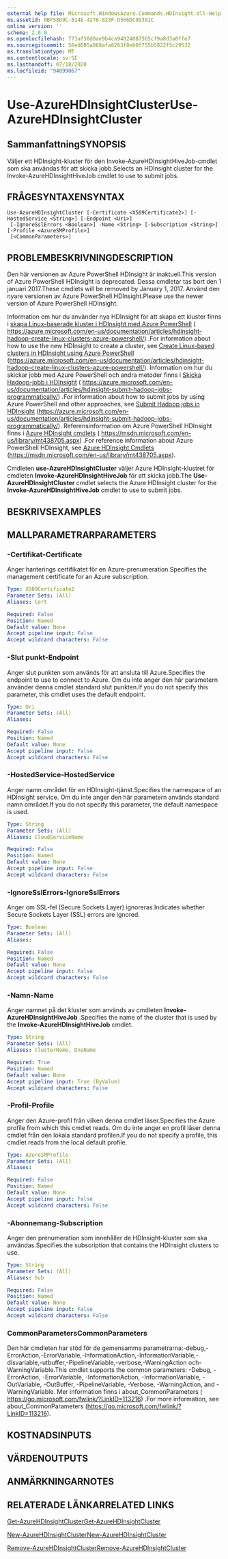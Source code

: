 ```yaml
---
external help file: Microsoft.WindowsAzure.Commands.HDInsight.dll-Help.xml
ms.assetid: 0BF58D9C-814E-4276-823F-D566DC99391C
online version: ''
schema: 2.0.0
ms.openlocfilehash: 773af58d0ae9b4ca940240875b5cf9a8d3a0ffe7
ms.sourcegitcommit: 56ed085a868afa8263f8eb0f755b5822f5c29532
ms.translationtype: MT
ms.contentlocale: sv-SE
ms.lasthandoff: 07/18/2020
ms.locfileid: "94099067"
---
```

# <span data-ttu-id="b05b4-101">Use-AzureHDInsightCluster</span><span class="sxs-lookup"><span data-stu-id="b05b4-101">Use-AzureHDInsightCluster</span></span>

## <span data-ttu-id="b05b4-102">Sammanfattning</span><span class="sxs-lookup"><span data-stu-id="b05b4-102">SYNOPSIS</span></span>
<span data-ttu-id="b05b4-103">Väljer ett HDInsight-kluster för den Invoke-AzureHDInsightHiveJob-cmdlet som ska användas för att skicka jobb.</span><span class="sxs-lookup"><span data-stu-id="b05b4-103">Selects an HDInsight cluster for the Invoke-AzureHDInsightHiveJob cmdlet to use to submit jobs.</span></span>

## <span data-ttu-id="b05b4-104">FRÅGESYNTAXEN</span><span class="sxs-lookup"><span data-stu-id="b05b4-104">SYNTAX</span></span>

```
Use-AzureHDInsightCluster [-Certificate <X509Certificate2>] [-HostedService <String>] [-Endpoint <Uri>]
 [-IgnoreSslErrors <Boolean>] -Name <String> [-Subscription <String>] [-Profile <AzureSMProfile>]
 [<CommonParameters>]
```

## <span data-ttu-id="b05b4-105">PROBLEMBESKRIVNING</span><span class="sxs-lookup"><span data-stu-id="b05b4-105">DESCRIPTION</span></span>
<span data-ttu-id="b05b4-106">Den här versionen av Azure PowerShell HDInsight är inaktuell.</span><span class="sxs-lookup"><span data-stu-id="b05b4-106">This version of Azure PowerShell HDInsight is deprecated.</span></span>
<span data-ttu-id="b05b4-107">Dessa cmdletar tas bort den 1 januari 2017.</span><span class="sxs-lookup"><span data-stu-id="b05b4-107">These cmdlets will be removed by January 1, 2017.</span></span>
<span data-ttu-id="b05b4-108">Använd den nyare versionen av Azure PowerShell HDInsight.</span><span class="sxs-lookup"><span data-stu-id="b05b4-108">Please use the newer version of Azure PowerShell HDInsight.</span></span>

<span data-ttu-id="b05b4-109">Information om hur du använder nya HDInsight för att skapa ett kluster finns i [skapa Linux-baserade kluster i HDInsight med Azure PowerShell](https://azure.microsoft.com/en-us/documentation/articles/hdinsight-hadoop-create-linux-clusters-azure-powershell/) ( https://azure.microsoft.com/en-us/documentation/articles/hdinsight-hadoop-create-linux-clusters-azure-powershell/) .</span><span class="sxs-lookup"><span data-stu-id="b05b4-109">For information about how to use the new HDInsight to create a cluster, see [Create Linux-based clusters in HDInsight using Azure PowerShell](https://azure.microsoft.com/en-us/documentation/articles/hdinsight-hadoop-create-linux-clusters-azure-powershell/) (https://azure.microsoft.com/en-us/documentation/articles/hdinsight-hadoop-create-linux-clusters-azure-powershell/).</span></span>
<span data-ttu-id="b05b4-110">Information om hur du skickar jobb med Azure PowerShell och andra metoder finns i [Skicka Hadoop-jobb i HDInsight](https://azure.microsoft.com/en-us/documentation/articles/hdinsight-submit-hadoop-jobs-programmatically/) ( https://azure.microsoft.com/en-us/documentation/articles/hdinsight-submit-hadoop-jobs-programmatically/) .</span><span class="sxs-lookup"><span data-stu-id="b05b4-110">For information about how to submit jobs by using Azure PowerShell and other approaches, see [Submit Hadoop jobs in HDInsight](https://azure.microsoft.com/en-us/documentation/articles/hdinsight-submit-hadoop-jobs-programmatically/) (https://azure.microsoft.com/en-us/documentation/articles/hdinsight-submit-hadoop-jobs-programmatically/).</span></span>
<span data-ttu-id="b05b4-111">Referensinformation om Azure PowerShell HDInsight finns i [Azure HDInsight cmdlets](https://msdn.microsoft.com/en-us/library/mt438705.aspx) ( https://msdn.microsoft.com/en-us/library/mt438705.aspx) .</span><span class="sxs-lookup"><span data-stu-id="b05b4-111">For reference information about Azure PowerShell HDInsight, see [Azure HDInsight Cmdlets](https://msdn.microsoft.com/en-us/library/mt438705.aspx) (https://msdn.microsoft.com/en-us/library/mt438705.aspx).</span></span>

<span data-ttu-id="b05b4-112">Cmdleten **use-AzureHDInsightCluster** väljer Azure HDInsight-klustret för cmdleten **Invoke-AzureHDInsightHiveJob** för att skicka jobb.</span><span class="sxs-lookup"><span data-stu-id="b05b4-112">The **Use-AzureHDInsightCluster** cmdlet selects the Azure HDInsight cluster for the **Invoke-AzureHDInsightHiveJob** cmdlet to use to submit jobs.</span></span>

## <span data-ttu-id="b05b4-113">BESKRIVS</span><span class="sxs-lookup"><span data-stu-id="b05b4-113">EXAMPLES</span></span>

## <span data-ttu-id="b05b4-114">MALLPARAMETRAR</span><span class="sxs-lookup"><span data-stu-id="b05b4-114">PARAMETERS</span></span>

### <span data-ttu-id="b05b4-115">-Certifikat</span><span class="sxs-lookup"><span data-stu-id="b05b4-115">-Certificate</span></span>
<span data-ttu-id="b05b4-116">Anger hanterings certifikatet för en Azure-prenumeration.</span><span class="sxs-lookup"><span data-stu-id="b05b4-116">Specifies the management certificate for an Azure subscription.</span></span>

```yaml
Type: X509Certificate2
Parameter Sets: (All)
Aliases: Cert

Required: False
Position: Named
Default value: None
Accept pipeline input: False
Accept wildcard characters: False
```

### <span data-ttu-id="b05b4-117">-Slut punkt</span><span class="sxs-lookup"><span data-stu-id="b05b4-117">-Endpoint</span></span>
<span data-ttu-id="b05b4-118">Anger slut punkten som används för att ansluta till Azure.</span><span class="sxs-lookup"><span data-stu-id="b05b4-118">Specifies the endpoint to use to connect to Azure.</span></span>
<span data-ttu-id="b05b4-119">Om du inte anger den här parametern använder denna cmdlet standard slut punkten.</span><span class="sxs-lookup"><span data-stu-id="b05b4-119">If you do not specify this parameter, this cmdlet uses the default endpoint.</span></span>

```yaml
Type: Uri
Parameter Sets: (All)
Aliases: 

Required: False
Position: Named
Default value: None
Accept pipeline input: False
Accept wildcard characters: False
```

### <span data-ttu-id="b05b4-120">-HostedService</span><span class="sxs-lookup"><span data-stu-id="b05b4-120">-HostedService</span></span>
<span data-ttu-id="b05b4-121">Anger namn området för en HDInsight-tjänst.</span><span class="sxs-lookup"><span data-stu-id="b05b4-121">Specifies the namespace of an HDInsight service.</span></span>
<span data-ttu-id="b05b4-122">Om du inte anger den här parametern används standard namn området.</span><span class="sxs-lookup"><span data-stu-id="b05b4-122">If you do not specify this parameter, the default namespace is used.</span></span>

```yaml
Type: String
Parameter Sets: (All)
Aliases: CloudServiceName

Required: False
Position: Named
Default value: None
Accept pipeline input: False
Accept wildcard characters: False
```

### <span data-ttu-id="b05b4-123">-IgnoreSslErrors</span><span class="sxs-lookup"><span data-stu-id="b05b4-123">-IgnoreSslErrors</span></span>
<span data-ttu-id="b05b4-124">Anger om SSL-fel (Secure Sockets Layer) ignoreras.</span><span class="sxs-lookup"><span data-stu-id="b05b4-124">Indicates whether Secure Sockets Layer (SSL) errors are ignored.</span></span>

```yaml
Type: Boolean
Parameter Sets: (All)
Aliases: 

Required: False
Position: Named
Default value: None
Accept pipeline input: False
Accept wildcard characters: False
```

### <span data-ttu-id="b05b4-125">-Namn</span><span class="sxs-lookup"><span data-stu-id="b05b4-125">-Name</span></span>
<span data-ttu-id="b05b4-126">Anger namnet på det kluster som används av cmdleten **Invoke-AzureHDInsightHiveJob** .</span><span class="sxs-lookup"><span data-stu-id="b05b4-126">Specifies the name of the cluster that is used by the **Invoke-AzureHDInsightHiveJob** cmdlet.</span></span>

```yaml
Type: String
Parameter Sets: (All)
Aliases: ClusterName, DnsName

Required: True
Position: Named
Default value: None
Accept pipeline input: True (ByValue)
Accept wildcard characters: False
```

### <span data-ttu-id="b05b4-127">-Profil</span><span class="sxs-lookup"><span data-stu-id="b05b4-127">-Profile</span></span>
<span data-ttu-id="b05b4-128">Anger den Azure-profil från vilken denna cmdlet läser.</span><span class="sxs-lookup"><span data-stu-id="b05b4-128">Specifies the Azure profile from which this cmdlet reads.</span></span>
<span data-ttu-id="b05b4-129">Om du inte anger en profil läser denna cmdlet från den lokala standard profilen.</span><span class="sxs-lookup"><span data-stu-id="b05b4-129">If you do not specify a profile, this cmdlet reads from the local default profile.</span></span>

```yaml
Type: AzureSMProfile
Parameter Sets: (All)
Aliases: 

Required: False
Position: Named
Default value: None
Accept pipeline input: False
Accept wildcard characters: False
```

### <span data-ttu-id="b05b4-130">-Abonnemang</span><span class="sxs-lookup"><span data-stu-id="b05b4-130">-Subscription</span></span>
<span data-ttu-id="b05b4-131">Anger den prenumeration som innehåller de HDInsight-kluster som ska användas.</span><span class="sxs-lookup"><span data-stu-id="b05b4-131">Specifies the subscription that contains the HDInsight clusters to use.</span></span>

```yaml
Type: String
Parameter Sets: (All)
Aliases: Sub

Required: False
Position: Named
Default value: None
Accept pipeline input: False
Accept wildcard characters: False
```

### <span data-ttu-id="b05b4-132">CommonParameters</span><span class="sxs-lookup"><span data-stu-id="b05b4-132">CommonParameters</span></span>
<span data-ttu-id="b05b4-133">Den här cmdleten har stöd för de gemensamma parametrarna:-debug,-ErrorAction,-ErrorVariable,-InformationAction,-InformationVariable,-disvariable,-utbuffer,-PipelineVariable,-verbose,-WarningAction och-WarningVariable.</span><span class="sxs-lookup"><span data-stu-id="b05b4-133">This cmdlet supports the common parameters: -Debug, -ErrorAction, -ErrorVariable, -InformationAction, -InformationVariable, -OutVariable, -OutBuffer, -PipelineVariable, -Verbose, -WarningAction, and -WarningVariable.</span></span> <span data-ttu-id="b05b4-134">Mer information finns i about_CommonParameters ( https://go.microsoft.com/fwlink/?LinkID=113216) .</span><span class="sxs-lookup"><span data-stu-id="b05b4-134">For more information, see about_CommonParameters (https://go.microsoft.com/fwlink/?LinkID=113216).</span></span>

## <span data-ttu-id="b05b4-135">KOSTNADS</span><span class="sxs-lookup"><span data-stu-id="b05b4-135">INPUTS</span></span>

## <span data-ttu-id="b05b4-136">VÄRDEN</span><span class="sxs-lookup"><span data-stu-id="b05b4-136">OUTPUTS</span></span>

## <span data-ttu-id="b05b4-137">ANMÄRKNINGAR</span><span class="sxs-lookup"><span data-stu-id="b05b4-137">NOTES</span></span>

## <span data-ttu-id="b05b4-138">RELATERADE LÄNKAR</span><span class="sxs-lookup"><span data-stu-id="b05b4-138">RELATED LINKS</span></span>

[<span data-ttu-id="b05b4-139">Get-AzureHDInsightCluster</span><span class="sxs-lookup"><span data-stu-id="b05b4-139">Get-AzureHDInsightCluster</span></span>](./Get-AzureHDInsightCluster.md)

[<span data-ttu-id="b05b4-140">New-AzureHDInsightCluster</span><span class="sxs-lookup"><span data-stu-id="b05b4-140">New-AzureHDInsightCluster</span></span>](./New-AzureHDInsightCluster.md)

[<span data-ttu-id="b05b4-141">Remove-AzureHDInsightCluster</span><span class="sxs-lookup"><span data-stu-id="b05b4-141">Remove-AzureHDInsightCluster</span></span>](./Remove-AzureHDInsightCluster.md)


